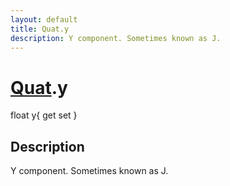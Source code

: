 ```yaml
---
layout: default
title: Quat.y
description: Y component. Sometimes known as J.
---
```

# [Quat]({{site.url}}/Pages/Reference/Quat.html).y

<div class='signature' markdown='1'>
float y{ get set }
</div>

## Description
Y component. Sometimes known as J.

